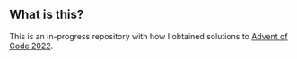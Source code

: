 ## What is this?
This is an in-progress repository with how I obtained solutions to [Advent of Code 2022](https://adventofcode.com/2022).

